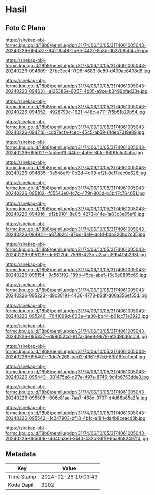 # Hasil

## Foto C Plano

https://sirekap-obj-formc.kpu.go.id/18b8/pemilu/pdpr/31/74/06/10/05/3174061005043-20240226-094531--94218a48-2a8e-4427-8a3b-db2708504c7e.jpg

https://sirekap-obj-formc.kpu.go.id/18b8/pemilu/pdpr/31/74/06/10/05/3174061005043-20240226-094609--27bc3ec4-7f96-4683-8c80-d409ae8408d8.jpg

https://sirekap-obj-formc.kpu.go.id/18b8/pemilu/pdpr/31/74/06/10/05/3174061005043-20240226-094631--a125386e-6057-4b85-a9ce-b3499bfad23e.jpg

https://sirekap-obj-formc.kpu.go.id/18b8/pemilu/pdpr/31/74/06/10/05/3174061005043-20240226-094652--4928793c-1621-448c-a711-7f5b51b29b54.jpg

https://sirekap-obj-formc.kpu.go.id/18b8/pemilu/pdpr/31/74/06/10/05/3174061005043-20240226-094716--cdd7a4fa-fced-4545-ab59-0fdeb7319e89.jpg

https://sirekap-obj-formc.kpu.go.id/18b8/pemilu/pdpr/31/74/06/10/05/3174061005043-20240226-095021--fab5e61f-44be-4a9e-8bfc-98f61c5a0abc.jpg

https://sirekap-obj-formc.kpu.go.id/18b8/pemilu/pdpr/31/74/06/10/05/3174061005043-20240226-094835--0a548ef9-0b2d-4d09-af2f-0c17eec0e626.jpg

https://sirekap-obj-formc.kpu.go.id/18b8/pemilu/pdpr/31/74/06/10/05/3174061005043-20240226-095102--f55543e0-fc7c-479f-803d-b3b47c764051.jpg

https://sirekap-obj-formc.kpu.go.id/18b8/pemilu/pdpr/31/74/06/10/05/3174061005043-20240226-094916--d12b9101-8e05-4273-b14e-1a83c3e65ef8.jpg

https://sirekap-obj-formc.kpu.go.id/18b8/pemilu/pdpr/31/74/06/10/05/3174061005043-20240226-094941--a873b2c1-97bd-4afe-acfd-bdb320bc2c35.jpg

https://sirekap-obj-formc.kpu.go.id/18b8/pemilu/pdpr/31/74/06/10/05/3174061005043-20240226-095129--def627bb-7599-423b-a2aa-c89b415b293f.jpg

https://sirekap-obj-formc.kpu.go.id/18b8/pemilu/pdpr/31/74/06/10/05/3174061005043-20240226-095154--9c563f92-189b-45ca-abe5-f6c9e8895c69.jpg

https://sirekap-obj-formc.kpu.go.id/18b8/pemilu/pdpr/31/74/06/10/05/3174061005043-20240226-095223--d9c30191-4436-4773-b5df-d06a356ef55d.jpg

https://sirekap-obj-formc.kpu.go.id/18b8/pemilu/pdpr/31/74/06/10/05/3174061005043-20240226-095246--7641099d-603e-4a30-bb44-b61cc71a3923.jpg

https://sirekap-obj-formc.kpu.go.id/18b8/pemilu/pdpr/31/74/06/10/05/3174061005043-20240226-095337--d990524d-817a-4ee8-9979-ef2d9bd0cc18.jpg

https://sirekap-obj-formc.kpu.go.id/18b8/pemilu/pdpr/31/74/06/10/05/3174061005043-20240226-095401--3dd7e268-bcd2-4961-87c0-83b16fcc1be4.jpg

https://sirekap-obj-formc.kpu.go.id/18b8/pemilu/pdpr/31/74/06/10/05/3174061005043-20240226-095443--381475e6-d97e-497a-8746-9d4b6753dde3.jpg

https://sirekap-obj-formc.kpu.go.id/18b8/pemilu/pdpr/31/74/06/10/05/3174061005043-20240226-095508--606e81aa-7aa7-468d-9707-d4d68b85a2fa.jpg

https://sirekap-obj-formc.kpu.go.id/18b8/pemilu/pdpr/31/74/06/10/05/3174061005043-20240226-095542--1c247903-df18-4b1c-a184-da4b8ceacd3b.jpg

https://sirekap-obj-formc.kpu.go.id/18b8/pemilu/pdpr/31/74/06/10/05/3174061005043-20240226-095606--4640a3e0-35f0-432b-88f0-9aa8b82497fd.jpg


## Metadata

| Key        | Value               |
| ---------- | ------------------- |
| Time Stamp | 2024-02-26 10:03:43 |
| Kode Dapil | 3102                |



